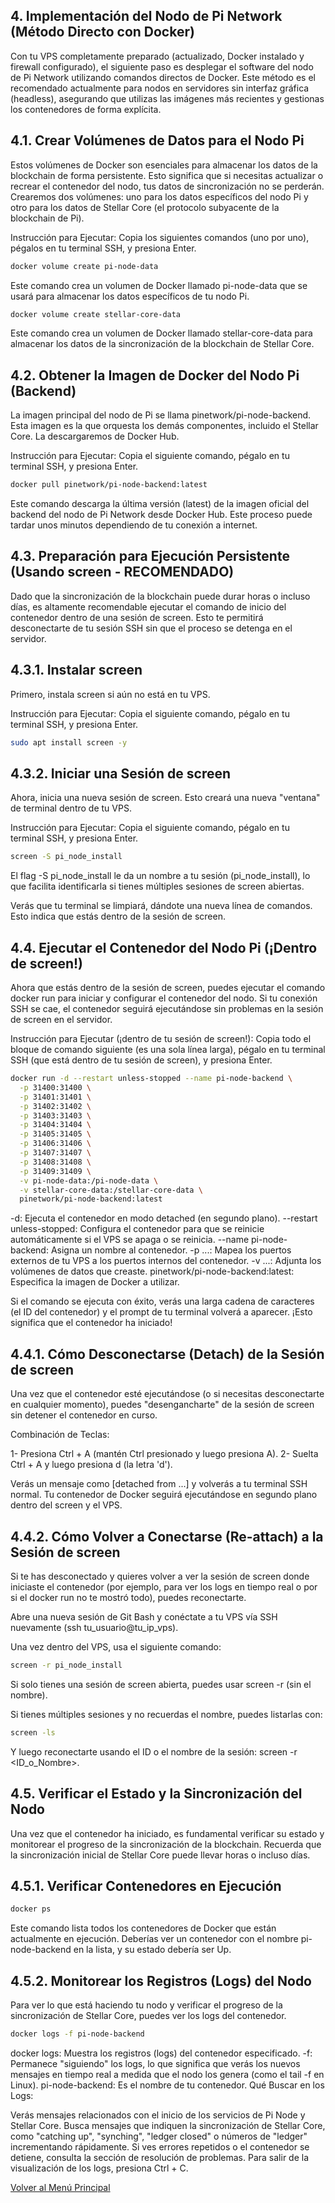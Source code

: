 ## 4. Implementación del Nodo de Pi Network (Método Directo con Docker)
Con tu VPS completamente preparado (actualizado, Docker instalado y firewall configurado), el siguiente paso es desplegar el software del nodo de Pi Network utilizando comandos directos de Docker. Este método es el recomendado actualmente para nodos en servidores sin interfaz gráfica (headless), asegurando que utilizas las imágenes más recientes y gestionas los contenedores de forma explícita.

## 4.1. Crear Volúmenes de Datos para el Nodo Pi
Estos volúmenes de Docker son esenciales para almacenar los datos de la blockchain de forma persistente. Esto significa que si necesitas actualizar o recrear el contenedor del nodo, tus datos de sincronización no se perderán. Crearemos dos volúmenes: uno para los datos específicos del nodo Pi y otro para los datos de Stellar Core (el protocolo subyacente de la blockchain de Pi).

Instrucción para Ejecutar: Copia los siguientes comandos (uno por uno), pégalos en tu terminal SSH, y presiona Enter.

```bash
docker volume create pi-node-data
```
Este comando crea un volumen de Docker llamado pi-node-data que se usará para almacenar los datos específicos de tu nodo Pi.

```bash
docker volume create stellar-core-data
```
Este comando crea un volumen de Docker llamado stellar-core-data para almacenar los datos de la sincronización de la blockchain de Stellar Core.

## 4.2. Obtener la Imagen de Docker del Nodo Pi (Backend)
La imagen principal del nodo de Pi se llama pinetwork/pi-node-backend. Esta imagen es la que orquesta los demás componentes, incluido el Stellar Core. La descargaremos de Docker Hub.

Instrucción para Ejecutar: Copia el siguiente comando, pégalo en tu terminal SSH, y presiona Enter.

```bash
docker pull pinetwork/pi-node-backend:latest
```
Este comando descarga la última versión (latest) de la imagen oficial del backend del nodo de Pi Network desde Docker Hub. Este proceso puede tardar unos minutos dependiendo de tu conexión a internet.

## 4.3. Preparación para Ejecución Persistente (Usando screen - RECOMENDADO)
Dado que la sincronización de la blockchain puede durar horas o incluso días, es altamente recomendable ejecutar el comando de inicio del contenedor dentro de una sesión de screen. Esto te permitirá desconectarte de tu sesión SSH sin que el proceso se detenga en el servidor.

## 4.3.1. Instalar screen
Primero, instala screen si aún no está en tu VPS.

Instrucción para Ejecutar: Copia el siguiente comando, pégalo en tu terminal SSH, y presiona Enter.

```bash
sudo apt install screen -y
```

## 4.3.2. Iniciar una Sesión de screen
Ahora, inicia una nueva sesión de screen. Esto creará una nueva "ventana" de terminal dentro de tu VPS.

Instrucción para Ejecutar: Copia el siguiente comando, pégalo en tu terminal SSH, y presiona Enter.

```bash
screen -S pi_node_install
```
El flag -S pi_node_install le da un nombre a tu sesión (pi_node_install), lo que facilita identificarla si tienes múltiples sesiones de screen abiertas.

Verás que tu terminal se limpiará, dándote una nueva línea de comandos. Esto indica que estás dentro de la sesión de screen.

## 4.4. Ejecutar el Contenedor del Nodo Pi (¡Dentro de screen!)
Ahora que estás dentro de la sesión de screen, puedes ejecutar el comando docker run para iniciar y configurar el contenedor del nodo. Si tu conexión SSH se cae, el contenedor seguirá ejecutándose sin problemas en la sesión de screen en el servidor.

Instrucción para Ejecutar (¡dentro de tu sesión de screen!): Copia todo el bloque de comando siguiente (es una sola línea larga), pégalo en tu terminal SSH (que está dentro de tu sesión de screen), y presiona Enter.

```bash
docker run -d --restart unless-stopped --name pi-node-backend \
  -p 31400:31400 \
  -p 31401:31401 \
  -p 31402:31402 \
  -p 31403:31403 \
  -p 31404:31404 \
  -p 31405:31405 \
  -p 31406:31406 \
  -p 31407:31407 \
  -p 31408:31408 \
  -p 31409:31409 \
  -v pi-node-data:/pi-node-data \
  -v stellar-core-data:/stellar-core-data \
  pinetwork/pi-node-backend:latest
```
-d: Ejecuta el contenedor en modo detached (en segundo plano).
--restart unless-stopped: Configura el contenedor para que se reinicie automáticamente si el VPS se apaga o se reinicia.
--name pi-node-backend: Asigna un nombre al contenedor.
-p ...: Mapea los puertos externos de tu VPS a los puertos internos del contenedor.
-v ...: Adjunta los volúmenes de datos que creaste.
pinetwork/pi-node-backend:latest: Especifica la imagen de Docker a utilizar.

Si el comando se ejecuta con éxito, verás una larga cadena de caracteres (el ID del contenedor) y el prompt de tu terminal volverá a aparecer. ¡Esto significa que el contenedor ha iniciado!

## 4.4.1. Cómo Desconectarse (Detach) de la Sesión de screen
Una vez que el contenedor esté ejecutándose (o si necesitas desconectarte en cualquier momento), puedes "desengancharte" de la sesión de screen sin detener el contenedor en curso.

Combinación de Teclas:

1- Presiona Ctrl + A (mantén Ctrl presionado y luego presiona A).
2- Suelta Ctrl + A y luego presiona d (la letra 'd').

Verás un mensaje como [detached from ...] y volverás a tu terminal SSH normal. Tu contenedor de Docker seguirá ejecutándose en segundo plano dentro del screen y el VPS.

## 4.4.2. Cómo Volver a Conectarse (Re-attach) a la Sesión de screen
Si te has desconectado y quieres volver a ver la sesión de screen donde iniciaste el contenedor (por ejemplo, para ver los logs en tiempo real o por si el docker run no te mostró todo), puedes reconectarte.

Abre una nueva sesión de Git Bash y conéctate a tu VPS vía SSH nuevamente (ssh tu_usuario@tu_ip_vps).

Una vez dentro del VPS, usa el siguiente comando:

```bash
screen -r pi_node_install
```
Si solo tienes una sesión de screen abierta, puedes usar screen -r (sin el nombre).

Si tienes múltiples sesiones y no recuerdas el nombre, puedes listarlas con:

```bash
screen -ls
```
Y luego reconectarte usando el ID o el nombre de la sesión: screen -r <ID_o_Nombre>.

## 4.5. Verificar el Estado y la Sincronización del Nodo
Una vez que el contenedor ha iniciado, es fundamental verificar su estado y monitorear el progreso de la sincronización de la blockchain. Recuerda que la sincronización inicial de Stellar Core puede llevar horas o incluso días.

## 4.5.1. Verificar Contenedores en Ejecución
```bash
docker ps
```
Este comando lista todos los contenedores de Docker que están actualmente en ejecución. Deberías ver un contenedor con el nombre pi-node-backend en la lista, y su estado debería ser Up.

## 4.5.2. Monitorear los Registros (Logs) del Nodo
Para ver lo que está haciendo tu nodo y verificar el progreso de la sincronización de Stellar Core, puedes ver los logs del contenedor.

```bash
docker logs -f pi-node-backend
```
docker logs: Muestra los registros (logs) del contenedor especificado.
-f: Permanece "siguiendo" los logs, lo que significa que verás los nuevos mensajes en tiempo real a medida que el nodo los genera (como el tail -f en Linux).
pi-node-backend: Es el nombre de tu contenedor.
Qué Buscar en los Logs:

Verás mensajes relacionados con el inicio de los servicios de Pi Node y Stellar Core.
Busca mensajes que indiquen la sincronización de Stellar Core, como "catching up", "synching", "ledger closed" o números de "ledger" incrementando rápidamente.
Si ves errores repetidos o el contenedor se detiene, consulta la sección de resolución de problemas.
Para salir de la visualización de los logs, presiona Ctrl + C.

[Volver al Menú Principal](Index.md)

